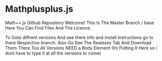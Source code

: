 # Mathplusplus.js
Math++.js Github Repository
Welcome! This Is The Master Branch / base Here You Can Find Files And The Licence.

To Goto diffrent versions  And see there info and install instructions go to there Respective branch.
Also Go See The Realeses Tab And Download Them There Too
All Versions NEED a Body Element (Im Putting It Here so i dont have to type it at all the versions to come)
